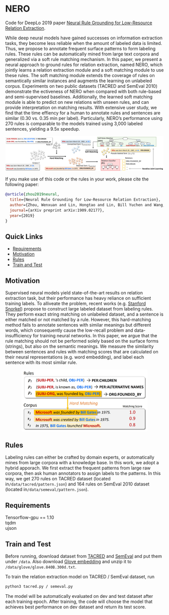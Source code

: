 # NERO
Code for DeepLo 2019 paper [Neural Rule Grounding for Low-Resource Relation Extraction](https://arxiv.org/abs/1909.02177).

While deep neural models have gained successes on information extraction tasks, they become less reliable when the amount of labeled data is limited. Thus, we propose to annotate frequent surface patterns to form labeling rules. These rules can be automatically mined from large text corpora and generalized via a soft rule matching mechanism. In this paper, we present a neural approach to ground rules for relation extraction, named NERO, which jointly learns a relation extraction module and a soft matching module to use these rules. The soft matching module extends the coverage of rules on semantically similar instances and augments the learning on unlabeled corpus. Experiments on two public datasets (TACRED and SemEval 2010) demonstrate the ectiveness of NERO when compared with both rule-based and semi-supervised baselines. Additionally, the learned soft matching module is able to predict on new relations with unseen rules, and can provide interpretation on matching results. With extensive user study, we find that the time effiency for a human to annotate rules and sentences are similar (0.30 vs. 0.35 min per label). Particularly, NERO’s performance using 270 rules is comparable to the models trained using 3,000 labeled sentences, yielding a 9.5x speedup.

<p align="center"><img src="figs/REGD.jpg" width="800"/></p>

If you make use of this code or the rules in your work, please cite the following paper:

```bibtex
@article{zhou2019neural,
  title={Neural Rule Grounding for Low-Resource Relation Extraction},
  author={Zhou, Wenxuan and Lin, Hongtao and Lin, Bill Yuchen and Wang, Ziqi and Du, Junyi and Neves, Leonardo and Ren, Xiang},
  journal={arXiv preprint arXiv:1909.02177},
  year={2019}
}
```

## Quick Links
* [Requirements](#requirements)
* [Motivation](#motivation)
* [Rules](#rules)
* [Train and Test](#train-and-test)

## Motivation
Supervised neural models yield state-of-the-art results on relation extraction task, but their performance has heavy reliance on sufficient training labels. To alliveate the problem, recent works (e.g. [Stanford Snorkel](https://www.snorkel.org/)) propose to construct large labeled dataset from labeling rules. They perform exact string matching on unlabeled dataset, and a sentence is either matched or not matched by a rule. However, this hard-matching method fails to annotate sentences with similar meanings but different words, which consequently cause the low-recall problem and data-insufficiency for training neural networks. In this paper, we argue that the rule matching should not be performed solely based on the surface forms (strings), but also on the semantic meanings. We measure the similarity between sentences and rules with matching scores that are calculated on their neural representations (e.g. word embedding), and label each sentence with its most similar rule.
<p align="center"><img src="figs/rule_example.jpg" width="400"/></p>

## Rules
Labeling rules can either be crafted by domain experts, or automatically mines from large corpora with a knowledge base. In this work, we adopt a hybrid apporach. We first extract the frequent patterns from large raw corpora, then ask human annotators to assign labels to the patterns. In this way, we get 270 rules on TACRED dataset (located in``/data/tacred/pattern.json``) and 164 rules on SemEval 2010 dataset (located in``/data/semeval/pattern.json``). 


## Requirements
Tensorflow-gpu == 1.10 \
tqdm \
ujson

## Train and Test
Before running, download dataset from [TACRED](https://nlp.stanford.edu/projects/tacred/) and [SemEval](https://drive.google.com/file/d/0B_jQiLugGTAkMDQ5ZjZiMTUtMzQ1Yy00YWNmLWJlZDYtOWY1ZDMwY2U4YjFk/view?sort=name&layout=list&num=50) and put them under ``/data``. Also download [Glove embedding](http://nlp.stanford.edu/data/glove.840B.300d.zip) and unzip it to ``/data/glove/glove.840B.300d.txt``.

To train the relation extraction model on TACRED / SemEval dataset, run

```bash
python3 tacred.py / semeval.py
```

The model will be automatically evaluated on dev and test dataset after each training epoch. After training, the code will choose the model that achieves best performance on dev dataset and return its test score.

